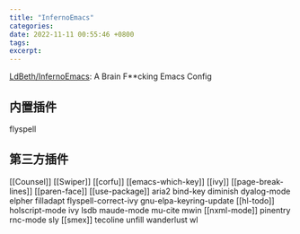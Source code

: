 ```yaml
---
title: "InfernoEmacs"
categories: 
date: 2022-11-11 00:55:46 +0800
tags: 
excerpt: 
---
```





[LdBeth/InfernoEmacs](https://github.com/LdBeth/InfernoEmacs): A Brain F**cking Emacs Config


## 内置插件

flyspell


## 第三方插件

[[Counsel]]
[[Swiper]]
[[corfu]]
[[emacs-which-key]]
[[ivy]]
[[page-break-lines]]
[[paren-face]]
[[use-package]]
aria2
bind-key
diminish
dyalog-mode
elpher
filladapt
flyspell-correct-ivy
gnu-elpa-keyring-update
[[hl-todo]]
holscript-mode
ivy
lsdb
maude-mode
mu-cite
mwin
[[nxml-mode]]
pinentry
rnc-mode
sly
[[smex]]
tecoline
unfill
wanderlust
wl





